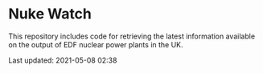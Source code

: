 # Nuke Watch

This repository includes code for retrieving the latest information available on the output of EDF nuclear power plants in the UK.

Last updated: 2021-05-08 02:38